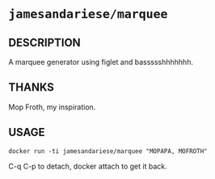 # `jamesandariese/marquee`

## DESCRIPTION

A marquee generator using figlet and bassssshhhhhhh.

## THANKS

Mop Froth, my inspiration.

## USAGE

`docker run -ti jamesandariese/marquee "MOPAPA, MOFROTH"`

C-q C-p to detach, docker attach to get it back.

